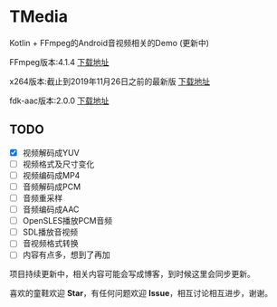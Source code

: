 # TMedia
Kotlin + FFmpeg的Android音视频相关的Demo (更新中)

FFmpeg版本:4.1.4 [下载地址](https://ffmpeg.org/download.html)

x264版本:截止到2019年11月26日之前的最新版 [下载地址](https://www.videolan.org/developers/x264.html)

fdk-aac版本:2.0.0 [下载地址](http://www.linuxfromscratch.org/blfs/view/svn/multimedia/fdk-aac.html)

## TODO
- [x] 视频解码成YUV
- [ ] 视频格式及尺寸变化
- [ ] 视频编码成MP4
- [ ] 音频解码成PCM
- [ ] 音频重采样
- [ ] 音频编码成AAC
- [ ] OpenSLES播放PCM音频
- [ ] SDL播放音视频
- [ ] 音视频格式转换
- [ ] 内容有点多，想到了再加

项目持续更新中，相关内容可能会写成博客，到时候这里会同步更新。

喜欢的童鞋欢迎 **Star**，有任何问题欢迎 **Issue**，相互讨论相互进步，谢谢。



 
